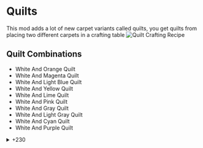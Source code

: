 # Quilts
This mod adds a lot of new carpet variants called quilts, you get quilts from placing two different carpets in a crafting table
![Quilt Crafting Recipe](https://cdn.modrinth.com/data/ftC4D06E/images/57a485960347adeb035259a8f78d13ca8fa06253.png)

## Quilt Combinations

- White And Orange Quilt
- White And Magenta Quilt
- White And Light Blue Quilt
- White And Yellow Quilt
- White And Lime Quilt
- White And Pink Quilt
- White And Gray Quilt
- White And Light Gray Quilt
- White And Cyan Quilt
- White And Purple Quilt

<details>
<summary>+230</summary>
  <li>White And Blue Quilt</li>
  <li>White And Brown Quilt</li>
  <li>White And Green Quilt</li>
  <li>White And Red Quilt</li>
  <li>White And Black Quilt</li>
  <li>Orange And White Quilt</li>
  <li>Orange And Magenta Quilt</li>
  <li>Orange And Light Blue Quilt</li>
  <li>Orange And Yellow Quilt</li>
  <li>Orange And Lime Quilt</li>
  <li>Orange And Pink Quilt</li>
  <li>Orange And Gray Quilt</li>
  <li>Orange And Light Gray Quilt</li>
  <li>Orange And Cyan Quilt</li>
  <li>Orange And Purple Quilt</li>
  <li>Orange And Blue Quilt</li>
  <li>Orange And Brown Quilt</li>
  <li>Orange And Green Quilt</li>
  <li>Orange And Red Quilt</li>
  <li>Orange And Black Quilt</li>
  <li>Magenta And White Quilt</li>
  <li>Magenta And Orange Quilt</li>
  <li>Magenta And Light Blue Quilt</li>
  <li>Magenta And Yellow Quilt</li>
  <li>Magenta And Lime Quilt</li>
  <li>Magenta And Pink Quilt</li>
  <li>Magenta And Gray Quilt</li>
  <li>Magenta And Light Gray Quilt</li>
  <li>Magenta And Cyan Quilt</li>
  <li>Magenta And Purple Quilt</li>
  <li>Magenta And Blue Quilt</li>
  <li>Magenta And Brown Quilt</li>
  <li>Magenta And Green Quilt</li>
  <li>Magenta And Red Quilt</li>
  <li>Magenta And Black Quilt</li>
  <li>Light Blue And White Quilt</li>
  <li>Light Blue And Orange Quilt</li>
  <li>Light Blue And Magenta Quilt</li>
  <li>Light Blue And Yellow Quilt</li>
  <li>Light Blue And Lime Quilt</li>
  <li>Light Blue And Pink Quilt</li>
  <li>Light Blue And Gray Quilt</li>
  <li>Light Blue And Light Gray Quilt</li>
  <li>Light Blue And Cyan Quilt</li>
  <li>Light Blue And Purple Quilt</li>
  <li>Light Blue And Blue Quilt</li>
  <li>Light Blue And Brown Quilt</li>
  <li>Light Blue And Green Quilt</li>
  <li>Light Blue And Red Quilt</li>
  <li>Light Blue And Black Quilt</li>
  <li>Yellow And White Quilt</li>
  <li>Yellow And Orange Quilt</li>
  <li>Yellow And Magenta Quilt</li>
  <li>Yellow And Light Blue Quilt</li>
  <li>Yellow And Lime Quilt</li>
  <li>Yellow And Pink Quilt</li>
  <li>Yellow And Gray Quilt</li>
  <li>Yellow And Light Gray Quilt</li>
  <li>Yellow And Cyan Quilt</li>
  <li>Yellow And Purple Quilt</li>
  <li>Yellow And Blue Quilt</li>
  <li>Yellow And Brown Quilt</li>
  <li>Yellow And Green Quilt</li>
  <li>Yellow And Red Quilt</li>
  <li>Yellow And Black Quilt</li>
  <li>Lime And White Quilt</li>
  <li>Lime And Orange Quilt</li>
  <li>Lime And Magenta Quilt</li>
  <li>Lime And Light Blue Quilt</li>
  <li>Lime And Yellow Quilt</li>
  <li>Lime And Pink Quilt</li>
  <li>Lime And Gray Quilt</li>
  <li>Lime And Light Gray Quilt</li>
  <li>Lime And Cyan Quilt</li>
  <li>Lime And Purple Quilt</li>
  <li>Lime And Blue Quilt</li>
  <li>Lime And Brown Quilt</li>
  <li>Lime And Green Quilt</li>
  <li>Lime And Red Quilt</li>
  <li>Lime And Black Quilt</li>
  <li>Pink And White Quilt</li>
  <li>Pink And Orange Quilt</li>
  <li>Pink And Magenta Quilt</li>
  <li>Pink And Light Blue Quilt</li>
  <li>Pink And Yellow Quilt</li>
  <li>Pink And Lime Quilt</li>
  <li>Pink And Gray Quilt</li>
  <li>Pink And Light Gray Quilt</li>
  <li>Pink And Cyan Quilt</li>
  <li>Pink And Purple Quilt</li>
  <li>Pink And Blue Quilt</li>
  <li>Pink And Brown Quilt</li>
  <li>Pink And Green Quilt</li>
  <li>Pink And Red Quilt</li>
  <li>Pink And Black Quilt</li>
  <li>Gray And White Quilt</li>
  <li>Gray And Orange Quilt</li>
  <li>Gray And Magenta Quilt</li>
  <li>Gray And Light Blue Quilt</li>
  <li>Gray And Yellow Quilt</li>
  <li>Gray And Lime Quilt</li>
  <li>Gray And Pink Quilt</li>
  <li>Gray And Light Gray Quilt</li>
  <li>Gray And Cyan Quilt</li>
  <li>Gray And Purple Quilt</li>
  <li>Gray And Blue Quilt</li>
  <li>Gray And Brown Quilt</li>
  <li>Gray And Green Quilt</li>
  <li>Gray And Red Quilt</li>
  <li>Gray And Black Quilt</li>
  <li>Light Gray And White Quilt</li>
  <li>Light Gray And Orange Quilt</li>
  <li>Light Gray And Magenta Quilt</li>
  <li>Light Gray And Light Blue Quilt</li>
  <li>Light Gray And Yellow Quilt</li>
  <li>Light Gray And Lime Quilt</li>
  <li>Light Gray And Pink Quilt</li>
  <li>Light Gray And Gray Quilt</li>
  <li>Light Gray And Cyan Quilt</li>
  <li>Light Gray And Purple Quilt</li>
  <li>Light Gray And Blue Quilt</li>
  <li>Light Gray And Brown Quilt</li>
  <li>Light Gray And Green Quilt</li>
  <li>Light Gray And Red Quilt</li>
  <li>Light Gray And Black Quilt</li>
  <li>Cyan And White Quilt</li>
  <li>Cyan And Orange Quilt</li>
  <li>Cyan And Magenta Quilt</li>
  <li>Cyan And Light Blue Quilt</li>
  <li>Cyan And Yellow Quilt</li>
  <li>Cyan And Lime Quilt</li>
  <li>Cyan And Pink Quilt</li>
  <li>Cyan And Gray Quilt</li>
  <li>Cyan And Light Gray Quilt</li>
  <li>Cyan And Purple Quilt</li>
  <li>Cyan And Blue Quilt</li>
  <li>Cyan And Brown Quilt</li>
  <li>Cyan And Green Quilt</li>
  <li>Cyan And Red Quilt</li>
  <li>Cyan And Black Quilt</li>
  <li>Purple And White Quilt</li>
  <li>Purple And Orange Quilt</li>
  <li>Purple And Magenta Quilt</li>
  <li>Purple And Light Blue Quilt</li>
  <li>Purple And Yellow Quilt</li>
  <li>Purple And Lime Quilt</li>
  <li>Purple And Pink Quilt</li>
  <li>Purple And Gray Quilt</li>
  <li>Purple And Light Gray Quilt</li>
  <li>Purple And Cyan Quilt</li>
  <li>Purple And Blue Quilt</li>
  <li>Purple And Brown Quilt</li>
  <li>Purple And Green Quilt</li>
  <li>Purple And Red Quilt</li>
  <li>Purple And Black Quilt</li>
  <li>Blue And White Quilt</li>
  <li>Blue And Orange Quilt</li>
  <li>Blue And Magenta Quilt</li>
  <li>Blue And Light Blue Quilt</li>
  <li>Blue And Yellow Quilt</li>
  <li>Blue And Lime Quilt</li>
  <li>Blue And Pink Quilt</li>
  <li>Blue And Gray Quilt</li>
  <li>Blue And Light Gray Quilt</li>
  <li>Blue And Cyan Quilt</li>
  <li>Blue And Purple Quilt</li>
  <li>Blue And Brown Quilt</li>
  <li>Blue And Green Quilt</li>
  <li>Blue And Red Quilt</li>
  <li>Blue And Black Quilt</li>
  <li>Brown And White Quilt</li>
  <li>Brown And Orange Quilt</li>
  <li>Brown And Magenta Quilt</li>
  <li>Brown And Light Blue Quilt</li>
  <li>Brown And Yellow Quilt</li>
  <li>Brown And Lime Quilt</li>
  <li>Brown And Pink Quilt</li>
  <li>Brown And Gray Quilt</li>
  <li>Brown And Light Gray Quilt</li>
  <li>Brown And Cyan Quilt</li>
  <li>Brown And Purple Quilt</li>
  <li>Brown And Blue Quilt</li>
  <li>Brown And Green Quilt</li>
  <li>Brown And Red Quilt</li>
  <li>Brown And Black Quilt</li>
  <li>Green And White Quilt</li>
  <li>Green And Orange Quilt</li>
  <li>Green And Magenta Quilt</li>
  <li>Green And Light Blue Quilt</li>
  <li>Green And Yellow Quilt</li>
  <li>Green And Lime Quilt</li>
  <li>Green And Pink Quilt</li>
  <li>Green And Gray Quilt</li>
  <li>Green And Light Gray Quilt</li>
  <li>Green And Cyan Quilt</li>
  <li>Green And Purple Quilt</li>
  <li>Green And Blue Quilt</li>
  <li>Green And Brown Quilt</li>
  <li>Green And Red Quilt</li>
  <li>Green And Black Quilt</li>
  <li>Red And White Quilt</li>
  <li>Red And Orange Quilt</li>
  <li>Red And Magenta Quilt</li>
  <li>Red And Light Blue Quilt</li>
  <li>Red And Yellow Quilt</li>
  <li>Red And Lime Quilt</li>
  <li>Red And Pink Quilt</li>
  <li>Red And Gray Quilt</li>
  <li>Red And Light Gray Quilt</li>
  <li>Red And Cyan Quilt</li>
  <li>Red And Purple Quilt</li>
  <li>Red And Blue Quilt</li>
  <li>Red And Brown Quilt</li>
  <li>Red And Green Quilt</li>
  <li>Red And Black Quilt</li>
  <li>Black And White Quilt</li>
  <li>Black And Orange Quilt</li>
  <li>Black And Magenta Quilt</li>
  <li>Black And Light Blue Quilt</li>
  <li>Black And Yellow Quilt</li>
  <li>Black And Lime Quilt</li>
  <li>Black And Pink Quilt</li>
  <li>Black And Gray Quilt</li>
  <li>Black And Light Gray Quilt</li>
  <li>Black And Cyan Quilt</li>
  <li>Black And Purple Quilt</li>
  <li>Black And Blue Quilt</li>
  <li>Black And Brown Quilt</li>
  <li>Black And Green Quilt</li>
  <li>Black And Red Quilt</li>
</details>

